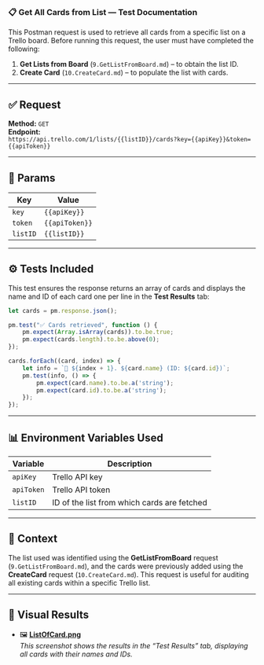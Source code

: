 ### 📋 Get All Cards from List — Test Documentation

This Postman request is used to retrieve all cards from a specific list on a Trello board. Before running this request, the user must have completed the following:

1. **Get Lists from Board** (`9.GetListFromBoard.md`) – to obtain the list ID.
2. **Create Card** (`10.CreateCard.md`) – to populate the list with cards.

---

## ✅ Request

**Method:** `GET`  
**Endpoint:**  
`https://api.trello.com/1/lists/{{listID}}/cards?key={{apiKey}}&token={{apiToken}}`

---

## 🔢 Params

| Key       | Value          |
|-----------|----------------|
| `key`     | `{{apiKey}}`   |
| `token`   | `{{apiToken}}` |
| `listID`  | `{{listID}}`   |

---

## ⚙️ Tests Included

This test ensures the response returns an array of cards and displays the name and ID of each card one per line in the **Test Results** tab:

```javascript
let cards = pm.response.json();

pm.test("✅ Cards retrieved", function () {
    pm.expect(Array.isArray(cards)).to.be.true;
    pm.expect(cards.length).to.be.above(0);
});

cards.forEach((card, index) => {
    let info = `📌 ${index + 1}. ${card.name} (ID: ${card.id})`;
    pm.test(info, () => {
        pm.expect(card.name).to.be.a('string');
        pm.expect(card.id).to.be.a('string');
    });
});
```

---

## 📊 Environment Variables Used

| Variable    | Description                              |
|-------------|------------------------------------------|
| `apiKey`    | Trello API key                           |
| `apiToken`  | Trello API token                         |
| `listID`    | ID of the list from which cards are fetched |

---

## 🔁 Context

The list used was identified using the **GetListFromBoard** request (`9.GetListFromBoard.md`), and the cards were previously added using the **CreateCard** request (`10.CreateCard.md`). This request is useful for auditing all existing cards within a specific Trello list.

---

## 📸 Visual Results

- 🖼️ **[ListOfCard.png](../printscreen/ListOfCard.png)**  
  _This screenshot shows the results in the “Test Results” tab, displaying all cards with their names and IDs._